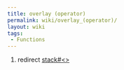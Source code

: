 ```yaml
---
title: overlay (operator)
permalink: wiki/overlay_(operator)/
layout: wiki
tags:
 - Functions
---
```


1.  redirect [stack\#\<\>](stack#<> "wikilink")
